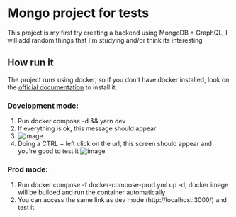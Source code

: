 # Mongo project for tests

This project is my first try creating a backend using MongoDB + GraphQL, I will add random things that I'm studying and/or think its interesting

## How run it
The project runs using docker, so if you don't have docker installed, look on the <a href="https://docs.docker.com/desktop/" target="_blank">official documentation</a> to install it.

### Development mode:
1. Run docker compose -d && yarn dev
2. If everything is ok, this message should appear:
3. ![image](https://github.com/LucasErthal/mongo-example/assets/57104379/786bfa8e-ff24-4a70-872a-9ea43f4eeff5)
4. Doing a CTRL + left click on the url, this screen should appear and you're good to test it ![image](https://github.com/LucasErthal/mongo-example/assets/57104379/abb3064a-edfc-4a26-b954-9809a070ca7a)

### Prod mode:
1. Run docker compose -f docker-compose-prod.yml up -d, docker image will be builded and run the container automatically
2. You can access the same link as dev mode (http://localhost:3000/) and test it.
